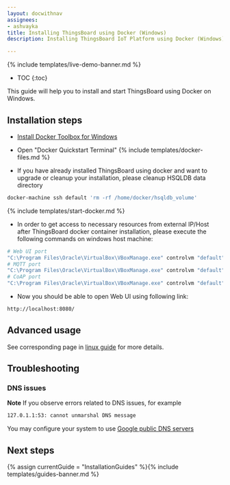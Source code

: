 ```yaml
---
layout: docwithnav
assignees:
- ashvayka
title: Installing ThingsBoard using Docker (Windows)
description: Installing ThingsBoard IoT Platform using Docker (Windows)

---
```


{% include templates/live-demo-banner.md %}

* TOC
{:toc}

This guide will help you to install and start ThingsBoard using Docker on Windows.


## Installation steps

- [Install Docker Toolbox for Windows](https://docs.docker.com/toolbox/toolbox_install_windows/)
- Open "Docker Quickstart Terminal"
{% include templates/docker-files.md %}
      
- If you have already installed ThingsBoard using docker and want to upgrade or cleanup your installation, please cleanup HSQLDB data directory
      
```bash
docker-machine ssh default 'rm -rf /home/docker/hsqldb_volume'
```

{% include templates/start-docker.md %}
   
- In order to get access to necessary resources from external IP/Host after ThingsBoard docker container installation,
  please execute the following commands on windows host machine:

```bash
# Web UI port
"C:\Program Files\Oracle\VirtualBox\VBoxManage.exe" controlvm "default" natpf1 "tcp-port8080,tcp,,8080,,8080"
# MQTT port
"C:\Program Files\Oracle\VirtualBox\VBoxManage.exe" controlvm "default" natpf1 "tcp-port1883,tcp,,1883,,1883"
# CoAP port
"C:\Program Files\Oracle\VirtualBox\VBoxManage.exe" controlvm "default" natpf1 "tcp-port5683,tcp,,5683,,5683"
```
   
- Now you should be able to open Web UI using following link:
   
```bash
http://localhost:8080/
```

## Advanced usage

See corresponding page in [linux guide](/docs/user-guide/install/docker/#advanced-usage) for more details.

## Troubleshooting

### DNS issues

**Note** If you observe errors related to DNS issues, for example

```bash
127.0.1.1:53: cannot unmarshal DNS message
```

You may configure your system to use [Google public DNS servers](https://developers.google.com/speed/public-dns/docs/using#windows)


## Next steps

{% assign currentGuide = "InstallationGuides" %}{% include templates/guides-banner.md %}

<br/>
<br/>